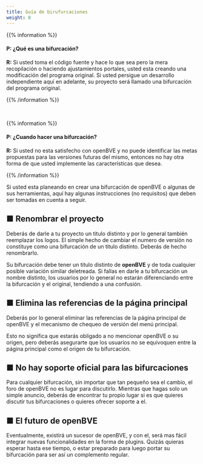 ```yaml
---
title: Guía de birufurcaciones
weight: 8
---
```

{{% information %}}

#### P: ¿Qué es una bifurcación?

**R:** Si usted  toma el código fuente y hace lo que sea pero la mera recopilación o haciendo ajustamientos portales, usted esta creando una modificación del programa original. Si usted persigue un desarrollo independiente aquí en adelante, su proyecto será llamado una bifurcación del programa original.

{{% /information %}}

<br/>

{{% information %}}

#### P: ¿Cuando hacer una bifurcación?

**R:** Si usted no esta satisfecho con openBVE y no puede identificar las metas propuestas para las versiones futuras del mismo, entonces no hay otra forma de que usted implemente las características que desea.

{{% /information %}}


Si usted esta planeando en crear una bifurcación de openBVE o algunas de sus herramientas, aquí hay algunas instrucciones (no requisitos) que deben ser tomadas en cuenta a seguir.

## ■ Renombrar el proyecto

Deberás de darle a tu proyecto un titulo distinto y por lo general también reemplazar los logos. El simple hecho de cambiar el numero de versión no constituye como una bifurcación de un titulo distinto. Deberás de hecho renombrarlo.

Su bifurcación debe tener un titulo distinto de **openBVE** y de toda cualquier posible variación similar deletreada. Si fallas en darle a tu bifurcación un nombre distinto, los usuarios por lo general no estarán diferenciando entre la bifurcación y el original, tendiendo a una confusión.

## ■ Elimina las referencias de la página principal

Deberás por lo general eliminar las referencias de la página principal de openBVE y el mecanismo de chequeo de versión del menú principal.

Esto no significa que estarás obligado a no mencionar openBVE o su origen, pero deberás asegurarte que los usuarios no se equivoquen entre la página principal como el origen de tu bifurcación.

## ■ No hay soporte oficial para las bifurcaciones

Para cualquier bifurcación, sin importar que tan pequeño sea el cambio, el foro de openBVE no es lugar para discutirlo. Mientras que hagas solo un simple anuncio, deberás de encontrar tu propio lugar si es que quieres discutir tus bifurcaciones o quieres ofrecer soporte a el.

## ■ El futuro de openBVE

Eventualmente, existirá un sucesor de openBVE, y con el, será mas fácil integrar nuevas funcionalidades en la forma de plugins. Quizás quieras esperar hasta ese tiempo, o estar preparado para luego portar su bifurcación para ser así un complemento regular.
